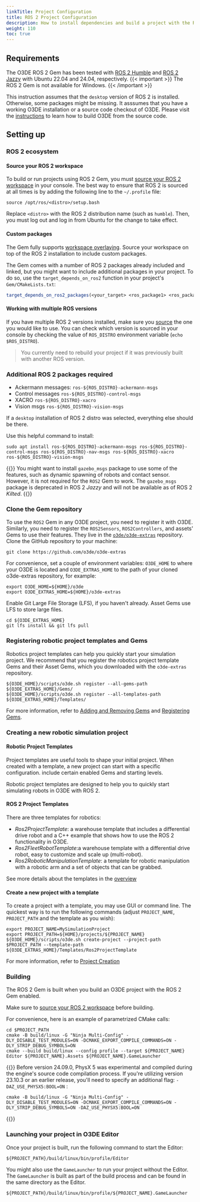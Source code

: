 ```yaml
---
linkTitle: Project Configuration
title: ROS 2 Project Configuration
description: How to install dependencies and build a project with the ROS 2 Gem in Open 3D Engine (O3DE).
weight: 110
toc: true
---
```


## Requirements

The O3DE ROS 2 Gem has been tested with [ROS 2 Humble](https://docs.ros.org/en/humble/Installation.html) and [ROS 2 Jazzy](https://docs.ros.org/en/jazzy/Installation.html) with Ubuntu 22.04 and 24.04, respectively.
  {{< important >}}
  The ROS 2 Gem is not available for Windows.
  {{< /important >}}

This instruction assumes that the `desktop` version of ROS 2 is installed. Otherwise, some packages might be missing. It asssumes that you have a working O3DE installation or a source code checkout of O3DE.
Please visit the [instructions](/docs/welcome-guide/setup/setup-from-github/building-linux) to learn how to build O3DE from the source code.

## Setting up

### ROS 2 ecosystem

#### Source your ROS 2 workspace

To build or run projects using ROS 2 Gem, you must [source your ROS 2 workspace](https://docs.ros.org/en/humble/Tutorials/Beginner-CLI-Tools/Configuring-ROS2-Environment.html) in your console. The best way to ensure that ROS 2 is sourced at all times is by adding the following line to the `~/.profile` file:
```shell
source /opt/ros/<distro>/setup.bash
```
Replace `<distro>` with the ROS 2 distribution name (such as `humble`).
Then, you must log out and log in from Ubuntu for the change to take effect.

#### Custom packages

The Gem fully supports [workspace overlaying](https://docs.ros.org/en/humble/Tutorials/Beginner-Client-Libraries/Creating-A-Workspace/Creating-A-Workspace.html#source-the-overlay).
Source your workspace on top of the ROS 2 installation to include custom packages.

The Gem comes with a number of ROS 2 packages already included and linked, but you might want to include additional packages in your project.
To do so, use the `target_depends_on_ros2` function in your project's `Gem/CMakeLists.txt`:

```cmake
target_depends_on_ros2_packages(<your_target> <ros_package1> <ros_package2>)
```

#### Working with multiple ROS versions

If you have multiple ROS 2 versions installed, make sure you [source](https://docs.ros.org/en/humble/Tutorials/Workspace/Creating-A-Workspace.html#source-the-overlay) the one you would like to use. You can check which version is sourced in your console by checking the value of `ROS_DISTRO` environment variable (`echo $ROS_DISTRO`).

> You currently need to rebuild your project if it was previously built with another ROS version.

### Additional ROS 2 packages required

* Ackermann messages: `ros-${ROS_DISTRO}-ackermann-msgs`
* Control messages `ros-${ROS_DISTRO}-control-msgs`
* XACRO `ros-${ROS_DISTRO}-xacro`
* Vision msgs `ros-${ROS_DISTRO}-vision-msgs`

If a `desktop` installation of ROS 2 distro was selected, everything else should be there.

Use this helpful command to install:

```shell
sudo apt install ros-${ROS_DISTRO}-ackermann-msgs ros-${ROS_DISTRO}-control-msgs ros-${ROS_DISTRO}-nav-msgs ros-${ROS_DISTRO}-xacro ros-${ROS_DISTRO}-vision-msgs
```

{{<note>}}
You might want to install `gazebo_msgs` package to use some of the features, such as dynamic spawning of robots and contact sensor. However, it is not required for the `ROS2` Gem to work. The `gazebo_msgs` package is deprecated in ROS 2 _Jazzy_ and will not be available as of ROS 2 _Kilted_.
{{</note>}}

### Clone the Gem repository

To use the `ROS2` Gem in any O3DE project, you need to register it with O3DE. Similarly, you need to register the `ROS2Sensors`, `ROS2Controllers`, and assets' Gems to use their features. They live in the [`o3de/o3de-extras`](https://github.com/o3de/o3de-extras) repository. Clone the GitHub repository to your machine:

```shell
git clone https://github.com/o3de/o3de-extras
```

For convenience, set a couple of environment variables: `O3DE_HOME` to where your O3DE is located and `O3DE_EXTRAS_HOME`
to the path of your cloned o3de-extras repository, for example:

```shell
export O3DE_HOME=${HOME}/o3de
export O3DE_EXTRAS_HOME=${HOME}/o3de-extras
```

Enable Git Large File Storage (LFS), if you haven't already. Asset Gems use LFS to store large files.
```shell
cd ${O3DE_EXTRAS_HOME}
git lfs install && git lfs pull
```

### Registering robotic project templates and Gems

Robotics project templates can help you quickly start your simulation project. We recommend that you register the robotics project template Gems and their Asset Gems, which you downloaded with the `o3de-extras` repository.
```shell
${O3DE_HOME}/scripts/o3de.sh register --all-gems-path ${O3DE_EXTRAS_HOME}/Gems/
${O3DE_HOME}/scripts/o3de.sh register --all-templates-path ${O3DE_EXTRAS_HOME}/Templates/
```
   
For more information, refer to [Adding and Removing Gems](/docs/user-guide/project-config/add-remove-gems/) and [Registering Gems](/docs/user-guide/project-config/register-gems/).

### Creating a new robotic simulation project 

#### Robotic Project Templates

Project templates are useful tools to shape your initial project.
When created with a template, a new project can start with a specific configuration. include certain enabled Gems and starting levels.

Robotic project templates are designed to help you to quickly start simulating robots in O3DE with ROS 2.

#### ROS 2 Project Templates

There are three templates for robotics:
- _Ros2ProjectTemplate_: a warehouse template that includes a differential drive robot and a C++ example that shows how to use the ROS 2 functionality in O3DE.
- _Ros2FleetRobotTemplate_:a warehouse template with a differential drive robot, easy to customize and scale up (multi-robot).
- _Ros2RoboticManipulationTemplate_: a template for robotic manipulation with a robotic arm and a set of objects that can be grabbed.

See more details about the templates in the  [overview](/docs/user-guide/interactivity/robotics/overview.md)

#### Create a new project with a template

To create a project with a template, you may use GUI or command line.
The quickest way is to run the following commands (adjust `PROJECT_NAME`, `PROJECT_PATH` and the template as you wish):

```shell
export PROJECT_NAME=MySimulationProject
export PROJECT_PATH=${HOME}/projects/${PROJECT_NAME}
${O3DE_HOME}/scripts/o3de.sh create-project --project-path $PROJECT_PATH --template-path ${O3DE_EXTRAS_HOME}/Templates/Ros2ProjectTemplate 
```

For more information, refer to [Project Creation](/docs/welcome-guide/create/)

### Building

The ROS 2 Gem is built when you build an O3DE project with the ROS 2 Gem enabled. 

Make sure to [source your ROS 2 workspace](#source-your-ros-2-workspace) before building.

For convenience, here is an example of parametrized CMake calls:

```shell
cd $PROJECT_PATH
cmake -B build/linux -G "Ninja Multi-Config" -DLY_DISABLE_TEST_MODULES=ON -DCMAKE_EXPORT_COMPILE_COMMANDS=ON -DLY_STRIP_DEBUG_SYMBOLS=ON
cmake --build build/linux --config profile --target ${PROJECT_NAME} Editor ${PROJECT_NAME}.Assets ${PROJECT_NAME}.GameLauncher
```
{{<note>}}
Before version 24.09.0, PhysX 5 was experimental and compiled during the engine's source code compilation process. 
If you're utilizing version 23.10.3 or an earlier release, you'll need to specify an additional flag: `-DAZ_USE_PHYSX5:BOOL=ON` :
```shell
cmake -B build/linux -G "Ninja Multi-Config" -DLY_DISABLE_TEST_MODULES=ON -DCMAKE_EXPORT_COMPILE_COMMANDS=ON -DLY_STRIP_DEBUG_SYMBOLS=ON -DAZ_USE_PHYSX5:BOOL=ON 
```
{{</note>}}

### Launching your project in O3DE Editor

Once your project is built, run the following command to start the Editor:

```shell
${PROJECT_PATH}/build/linux/bin/profile/Editor
```

You might also use the `GameLauncher` to run your project without the Editor. The `GameLauncher` is built as part of the build process and can be found in the same directory as the Editor.

```shell
${PROJECT_PATH}/build/linux/bin/profile/${PROJECT_NAME}.GameLauncher
```
